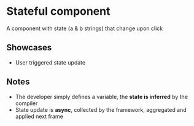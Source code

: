 # Stateful component

A component with state (a & b strings) that change upon click

## Showcases

- User triggered state update

## Notes

- The developer simply defines a variable, the **state is inferred** by the compiler
- State update is **async**, collected by the framework, aggregated and applied next frame
